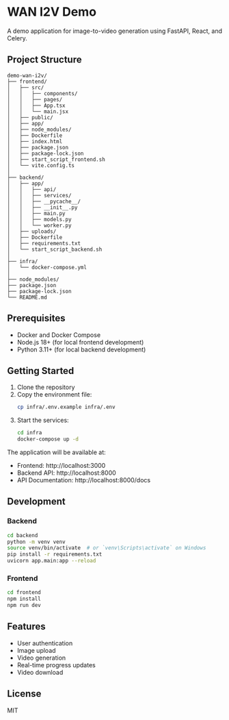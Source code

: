 # WAN I2V Demo

A demo application for image-to-video generation using FastAPI, React, and Celery.

## Project Structure

```
demo-wan-i2v/
├── frontend/
│   ├── src/
│   │   ├── components/
│   │   ├── pages/
│   │   ├── App.tsx
│   │   └── main.jsx
│   ├── public/
│   ├── app/
│   ├── node_modules/
│   ├── Dockerfile
│   ├── index.html
│   ├── package.json
│   ├── package-lock.json
│   ├── start_script_frontend.sh
│   └── vite.config.ts
│
├── backend/
│   ├── app/
│   │   ├── api/
│   │   ├── services/
│   │   ├── __pycache__/
│   │   ├── __init__.py
│   │   ├── main.py
│   │   ├── models.py
│   │   └── worker.py
│   ├── uploads/
│   ├── Dockerfile
│   ├── requirements.txt
│   └── start_script_backend.sh
│
├── infra/
│   └── docker-compose.yml
│
├── node_modules/
├── package.json
├── package-lock.json
└── README.md
```

## Prerequisites

- Docker and Docker Compose
- Node.js 18+ (for local frontend development)
- Python 3.11+ (for local backend development)

## Getting Started

1. Clone the repository
2. Copy the environment file:
   ```bash
   cp infra/.env.example infra/.env
   ```
3. Start the services:
   ```bash
   cd infra
   docker-compose up -d
   ```

The application will be available at:
- Frontend: http://localhost:3000
- Backend API: http://localhost:8000
- API Documentation: http://localhost:8000/docs

## Development

### Backend

```bash
cd backend
python -m venv venv
source venv/bin/activate  # or `venv\Scripts\activate` on Windows
pip install -r requirements.txt
uvicorn app.main:app --reload
```

### Frontend

```bash
cd frontend
npm install
npm run dev
```

## Features

- User authentication
- Image upload
- Video generation
- Real-time progress updates
- Video download

## License

MIT 